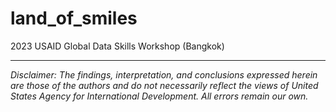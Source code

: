 # land_of_smiles
2023 USAID Global Data Skills Workshop (Bangkok)

---

*Disclaimer: The findings, interpretation, and conclusions expressed herein are those of the authors and do not necessarily reflect the views of United States Agency for International Development. All errors remain our own.*